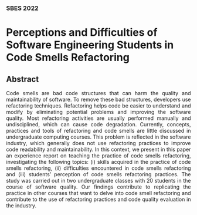 <h3 align="left"> SBES 2022 </h3>

<h1 align="left">Perceptions and Difficulties of Software Engineering Students in
Code Smells Refactoring</h1>

<h2 align="left"> Abstract </h2>

<p align="justify">
Code smells are bad code structures that can harm the quality and maintainability of software. To remove these bad structures, developers use refactoring techniques. Refactoring helps code be easier to understand and modify by eliminating potential problems and improving the software quality. Most refactoring activities are usually performed manually and undisciplined, which can cause code degradation. Currently, concepts, practices and tools of refactoring and code smells are little discussed in undergraduate computing courses. This problem is reflected in the software industry, which generally does not use refactoring practices to improve code readability and maintainability. In this context, we present in this paper an experience report on teaching the practice of code smells refactoring, investigating the following topics: (i) skills acquired in the practice of code smells refactoring, (ii) difficulties encountered in code smells refactoring and (iii) students’ perception of code smells refactoring practices. The study was carried out in two undergraduate classes with 20 students in the course of software quality. Our findings contribute to replicating the practice in other courses that want to delve into code smell refactoring and contribute to the use of refactoring practices and code quality evaluation in the industry.
</p>

